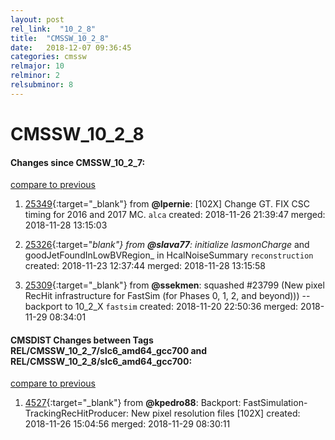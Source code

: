 ```yaml
---
layout: post
rel_link:  "10_2_8"
title:  "CMSSW_10_2_8"
date:   2018-12-07 09:36:45
categories: cmssw
relmajor: 10
relminor: 2
relsubminor: 8
---
```


# CMSSW_10_2_8
#### Changes since CMSSW_10_2_7:
[compare to previous](https://github.com/cms-sw/cmssw/compare/CMSSW_10_2_7...CMSSW_10_2_8)



1. [25349](http://github.com/cms-sw/cmssw/pull/25349){:target="_blank"}  from **@lpernie**: [102X] Change GT. FIX CSC timing for 2016 and 2017 MC.  `alca`  created: 2018-11-26 21:39:47 merged: 2018-11-28 13:15:03



2. [25326](http://github.com/cms-sw/cmssw/pull/25326){:target="_blank"}  from **@slava77**: initialize lasmonCharge_ and goodJetFoundInLowBVRegion_ in HcalNoiseSummary `reconstruction`  created: 2018-11-23 12:37:44 merged: 2018-11-28 13:15:58



3. [25309](http://github.com/cms-sw/cmssw/pull/25309){:target="_blank"}  from **@ssekmen**: squashed #23799 (New pixel RecHit infrastructure for FastSim (for Phases 0, 1, 2, and beyond))) -- backport to 10_2_X `fastsim`  created: 2018-11-20 22:50:36 merged: 2018-11-29 08:34:01



#### CMSDIST Changes between Tags REL/CMSSW_10_2_7/slc6_amd64_gcc700 and REL/CMSSW_10_2_8/slc6_amd64_gcc700:
[compare to previous](https://github.com/cms-sw/cmsdist/compare/REL/CMSSW_10_2_7/slc6_amd64_gcc700...REL/CMSSW_10_2_8/slc6_amd64_gcc700)



1. [4527](http://github.com/cms-sw/cmsdist/pull/4527){:target="_blank"}  from **@kpedro88**: Backport: FastSimulation-TrackingRecHitProducer: New pixel resolution files [102X] created: 2018-11-26 15:04:56 merged: 2018-11-29 08:30:11
